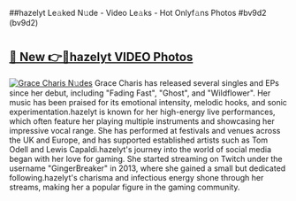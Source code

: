 ##hazelyt Le𝚊ked N𝚞de - Video Le𝚊ks - Hot Onlyf𝚊ns Photos #bv9d2 (bv9d2)

# <h2><a href="https://mediaupload.pro?title=hazelyt&ref=9FEB">🔗 New 👉🔴hazelyt VIDEO Photos</a></h2>

[![Grace Charis N𝚞des](https://i.imgur.com/rIISA9y.gif)](https://mediaupload.pro?title=hazelyt&ref=9FEB)
Grace Charis has released several singles and EPs since her debut, including "Fading Fast", "Ghost", and "Wildflower". Her music has been praised for its emotional intensity, melodic hooks, and sonic experimentation.hazelyt is known for her high-energy live performances, which often feature her playing multiple instruments and showcasing her impressive vocal range. She has performed at festivals and venues across the UK and Europe, and has supported established artists such as Tom Odell and Lewis Capaldi.hazelyt's journey into the world of social media began with her love for gaming. She started streaming on Twitch under the username "GingerBreaker" in 2013, where she gained a small but dedicated following.hazelyt's charisma and infectious energy shone through her streams, making her a popular figure in the gaming community.
